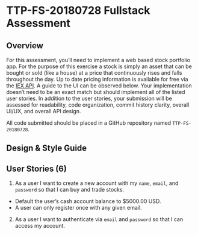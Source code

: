 # TTP-FS-20180728 Fullstack Assessment

## Overview
For this assessment, you’ll need to implement a web based stock portfolio app. For
the purpose of this exercise a stock is simply an asset that can be bought or sold
(like a house) at a price that continuously rises and falls throughout the day. Up to
date pricing information is available for free via the [IEX API](https://iextrading.com/developer/docs/#getting-started). A guide to the UI can be
observed below. Your implementation doesn’t need to be an exact match but should
implement all of the listed user stories. In addition to the user stories, your
submission will be assessed for readability, code organization, commit history
clarity, overall UI/UX, and overall API design.

All code submitted should be placed in a GitHub repository named `TTP-FS-
20180728`.

## Design & Style Guide

## User Stories (6)
1. As a user I want to create a new account with my `name`, `email`, and `password` so
that I can buy and trade stocks.
  - Default the user’s cash account balance to $5000.00 USD.
  - A user can only register once with any given email.

2. As a user I want to authenticate via `email` and `password` so that I can access my
account.